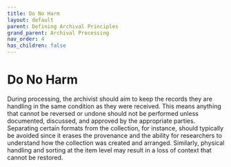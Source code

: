 ```yaml
---
title: Do No Harm
layout: default
parent: Defining Archival Principles
grand_parent: Archival Processing
nav_order: 4
has_children: false
---
```

# Do No Harm
During processing, the archivist should aim to keep the records they are handling in the same condition as they were received. This means anything that cannot be reversed or undone should not be performed unless documented, discussed, and approved by the appropriate parties. Separating certain formats from the collection, for instance, should typically be avoided since it erases the provenance and the ability for researchers to understand how the collection was created and arranged. Similarly, physical handling and sorting at the item level may result in a loss of context that cannot be restored. 